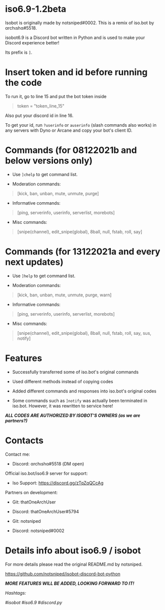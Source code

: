 # iso6.9-1.2beta
Isobot is originally made by notsniped#0002. This is a remix of iso.bot by αrchιshα#5518.

isobot6.9 is a Discord bot written in Python and is used to make your Discord experience better! 

Its prefix is `]`. 

# Insert token and id before running the code 
To run it, go to line 15 and put the bot token inside 

> token = "token_line_15"

Also put your discord id in line 16. 

To get your id, run `?userinfo` or `auserinfo` (slash commands also works) in any servers with Dyno or Arcane and copy your bot's client ID.

# Commands (for 08122021b and below versions only)
- Use `]chelp` to get command list.

- Moderation commands:
> [kick, ban, unban, mute, unmute, purge]

- Informative commands:
> [ping, serverinfo, userinfo, serverlist, morebots]

- Misc commands:
> [snipe(channel), edit_snipe(global), 8ball, null, fstab, roll, say]

# Commands (for 13122021a and every next updates)
- Use `]help` to get command list.

- Moderation commands:
> [kick, ban, unban, mute, unmute, purge, warn]

- Informative commands:
> [ping, serverinfo, userinfo, serverlist, morebots]

- Misc commands:
> [snipe(channel), edit_snipe(global), 8ball, null, fstab, roll, say, sus, notify]

# Features
- Successfully transferred some of iso.bot's original commands

- Used different methods instead of copying codes

- Added different commands and responses into iso.bot's original codes

- Some commands such as `]notify` was actually been terminated in iso.bot. However, it was rewritten to service here!

***ALL CODES ARE AUTHORIZED BY ISOBOT'S OWNERS (as we are partners?)***

# Contacts
Contact me:
- Discord: αrchιshα#5518 (DM open)

Official iso.bot/iso6.9 server for support:
- Iso Support: https://discord.gg/zTqZqQCcAg

Partners on development: 

- Git: thatOneArchUser
- Discord: thatOneArchUser#5794

- Git: notsniped
- Discord: notsniped#0002


# Details info about iso6.9 / isobot
For more details please read the original README.md by notsniped.

https://github.com/notsniped/isobot-discord-bot-python

***MORE FEATURES WILL BE ADDED, LOOKING FORWARD TO IT!***

*Hashtags:*

*#isobot #iso6.9 #discord.py*
